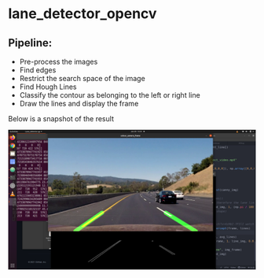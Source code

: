 # lane_detector_opencv
## Pipeline: 

- Pre-process the images
- Find edges
- Restrict the search space of the image 
- Find Hough Lines
- Classify the contour as belonging to the left or right line
- Draw the lines and display the frame

Below is a snapshot of the result

![alt text](https://github.com/sreeharshaparuchur1/lane_detector_opencv/blob/main/testing_example.png)
